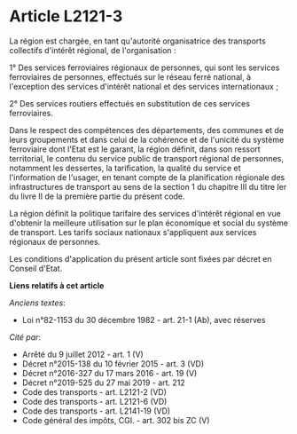 # Article L2121-3

La région est chargée, en tant qu'autorité organisatrice des transports collectifs d'intérêt régional, de l'organisation : 

1° Des services ferroviaires régionaux de personnes, qui sont les services ferroviaires de personnes, effectués sur le réseau
ferré national, à l'exception des services d'intérêt national et des services internationaux ; 

2° Des services routiers effectués en substitution de ces services ferroviaires. 

Dans le respect des compétences des départements, des communes et de leurs groupements et dans celui de la cohérence et de
l'unicité du système ferroviaire dont l'Etat est le garant, la région définit, dans son ressort territorial, le contenu du
service public de transport régional de personnes, notamment les dessertes, la tarification, la qualité du service et
l'information de l'usager, en tenant compte de la planification régionale des infrastructures de transport au sens de la
section 1 du chapitre III du titre Ier du livre II de la première partie du présent code. 

La région définit la politique tarifaire des services d'intérêt régional en vue d'obtenir la meilleure utilisation sur le
plan économique et social du système de transport. Les tarifs sociaux nationaux s'appliquent aux services régionaux de
personnes. 

Les conditions d'application du présent article sont fixées par décret en Conseil d'Etat.

**Liens relatifs à cet article**

_Anciens textes_:

  - Loi n°82-1153 du 30 décembre 1982 - art. 21-1 (Ab), avec réserves

_Cité par_:

  - Arrêté du 9 juillet 2012 - art. 1 (V)
  - Décret n°2015-138 du 10 février 2015 - art. 3 (VD)
  - Décret n°2016-327 du 17 mars 2016 - art. 19 (V)
  - Décret n°2019-525 du 27 mai 2019 - art. 212
  - Code des transports - art. L2121-2 (VD)
  - Code des transports - art. L2121-6 (VD)
  - Code des transports - art. L2141-19 (VD)
  - Code général des impôts, CGI. - art. 302 bis ZC (V)
